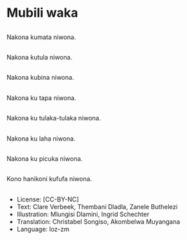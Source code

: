 # Mubili waka

##
Nakona kumata niwona.

##
Nakona kutula niwona.

##
Nakona kubina niwona.

##
Nakona ku tapa niwona.

##
Nakona ku tulaka-tulaka niwona.

##
Nakona ku laha niwona.

##
Nakona ku picuka niwona.

##
Kono hanikoni kufufa niwona.

##
* License: [CC-BY-NC]
* Text: Clare Verbeek, Thembani Dladla, Zanele Buthelezi
* Illustration: Mlungisi Dlamini, Ingrid Schechter
* Translation: Christabel Songiso, Akombelwa Muyangana
* Language: loz-zm

